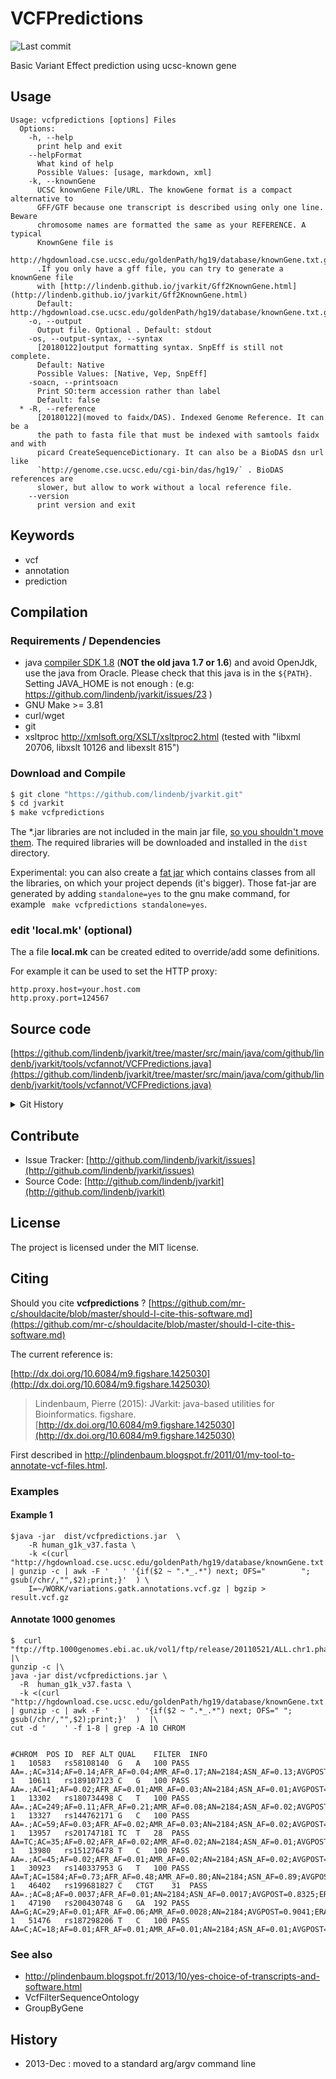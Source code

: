# VCFPredictions

![Last commit](https://img.shields.io/github/last-commit/lindenb/jvarkit.png)

Basic Variant Effect prediction using ucsc-known gene


## Usage

```
Usage: vcfpredictions [options] Files
  Options:
    -h, --help
      print help and exit
    --helpFormat
      What kind of help
      Possible Values: [usage, markdown, xml]
    -k, --knownGene
      UCSC knownGene File/URL. The knowGene format is a compact alternative to 
      GFF/GTF because one transcript is described using only one line.	Beware 
      chromosome names are formatted the same as your REFERENCE. A typical 
      KnownGene file is 
      http://hgdownload.cse.ucsc.edu/goldenPath/hg19/database/knownGene.txt.gz 
      .If you only have a gff file, you can try to generate a knownGene file 
      with [http://lindenb.github.io/jvarkit/Gff2KnownGene.html](http://lindenb.github.io/jvarkit/Gff2KnownGene.html)
      Default: http://hgdownload.cse.ucsc.edu/goldenPath/hg19/database/knownGene.txt.gz
    -o, --output
      Output file. Optional . Default: stdout
    -os, --output-syntax, --syntax
      [20180122]output formatting syntax. SnpEff is still not complete.
      Default: Native
      Possible Values: [Native, Vep, SnpEff]
    -soacn, --printsoacn
      Print SO:term accession rather than label
      Default: false
  * -R, --reference
      [20180122](moved to faidx/DAS). Indexed Genome Reference. It can be a 
      the path to fasta file that must be indexed with samtools faidx and with 
      picard CreateSequenceDictionary. It can also be a BioDAS dsn url like 
      `http://genome.cse.ucsc.edu/cgi-bin/das/hg19/` . BioDAS references are 
      slower, but allow to work without a local reference file.
    --version
      print version and exit

```


## Keywords

 * vcf
 * annotation
 * prediction


## Compilation

### Requirements / Dependencies

* java [compiler SDK 1.8](http://www.oracle.com/technetwork/java/index.html) (**NOT the old java 1.7 or 1.6**) and avoid OpenJdk, use the java from Oracle. Please check that this java is in the `${PATH}`. Setting JAVA_HOME is not enough : (e.g: https://github.com/lindenb/jvarkit/issues/23 )
* GNU Make >= 3.81
* curl/wget
* git
* xsltproc http://xmlsoft.org/XSLT/xsltproc2.html (tested with "libxml 20706, libxslt 10126 and libexslt 815")


### Download and Compile

```bash
$ git clone "https://github.com/lindenb/jvarkit.git"
$ cd jvarkit
$ make vcfpredictions
```

The *.jar libraries are not included in the main jar file, [so you shouldn't move them](https://github.com/lindenb/jvarkit/issues/15#issuecomment-140099011 ).
The required libraries will be downloaded and installed in the `dist` directory.

Experimental: you can also create a [fat jar](https://stackoverflow.com/questions/19150811/) which contains classes from all the libraries, on which your project depends (it's bigger). Those fat-jar are generated by adding `standalone=yes` to the gnu make command, for example ` make vcfpredictions standalone=yes`.

### edit 'local.mk' (optional)

The a file **local.mk** can be created edited to override/add some definitions.

For example it can be used to set the HTTP proxy:

```
http.proxy.host=your.host.com
http.proxy.port=124567
```
## Source code 

[https://github.com/lindenb/jvarkit/tree/master/src/main/java/com/github/lindenb/jvarkit/tools/vcfannot/VCFPredictions.java](https://github.com/lindenb/jvarkit/tree/master/src/main/java/com/github/lindenb/jvarkit/tools/vcfannot/VCFPredictions.java)


<details>
<summary>Git History</summary>

```
Mon Feb 5 16:49:25 2018 +0100 ; dev... ; https://github.com/lindenb/jvarkit/commit/2aa034d55daeacef151532e8c659c2a596ede119
Wed May 17 14:09:36 2017 +0200 ; fix typo bioalcidae ; https://github.com/lindenb/jvarkit/commit/9db2344e7ce840df02c5a7b4e2a91d6f1a5f2e8d
Mon May 15 12:10:21 2017 +0200 ; cont ; https://github.com/lindenb/jvarkit/commit/b4895dd40d1c34f345cd2807f7a81395ba27e8ee
Sun May 7 13:21:47 2017 +0200 ; rm xml ; https://github.com/lindenb/jvarkit/commit/f37088a9651fa301c024ff5566534162bed8753d
Thu Apr 20 17:17:22 2017 +0200 ; continue transition jcommander ; https://github.com/lindenb/jvarkit/commit/fcf5def101925bea9ddd001d8260cf65aa52d6a0
Tue May 31 18:35:56 2016 +0200 ; fix interval maps ; https://github.com/lindenb/jvarkit/commit/f6afe341076b9da7c63c33b64c96d15d6cc7b596
Wed Mar 30 17:45:00 2016 +0200 ; cont ; https://github.com/lindenb/jvarkit/commit/ef77dce3c82c470017916555304df6a470fbdad4
Fri Mar 18 16:37:36 2016 +0100 ; fix classpath ; https://github.com/lindenb/jvarkit/commit/3bf36638a2eff5274717e186c8d917c2902a2245
Fri Mar 18 16:28:59 2016 +0100 ; pred ; https://github.com/lindenb/jvarkit/commit/f52bf3c5eff5c9ecc0ea11356e84058096552d3e
```

</details>

## Contribute

- Issue Tracker: [http://github.com/lindenb/jvarkit/issues](http://github.com/lindenb/jvarkit/issues)
- Source Code: [http://github.com/lindenb/jvarkit](http://github.com/lindenb/jvarkit)

## License

The project is licensed under the MIT license.

## Citing

Should you cite **vcfpredictions** ? [https://github.com/mr-c/shouldacite/blob/master/should-I-cite-this-software.md](https://github.com/mr-c/shouldacite/blob/master/should-I-cite-this-software.md)

The current reference is:

[http://dx.doi.org/10.6084/m9.figshare.1425030](http://dx.doi.org/10.6084/m9.figshare.1425030)

> Lindenbaum, Pierre (2015): JVarkit: java-based utilities for Bioinformatics. figshare.
> [http://dx.doi.org/10.6084/m9.figshare.1425030](http://dx.doi.org/10.6084/m9.figshare.1425030)



First described in http://plindenbaum.blogspot.fr/2011/01/my-tool-to-annotate-vcf-files.html.



### Examples




#### Example 1




```
$java -jar  dist/vcfpredictions.jar  \
	-R human_g1k_v37.fasta \
	-k <(curl  "http://hgdownload.cse.ucsc.edu/goldenPath/hg19/database/knownGene.txt.gz" | gunzip -c | awk -F '   ' '{if($2 ~ ".*_.*") next; OFS="        "; gsub(/chr/,"",$2);print;}'  ) \
	I=~/WORK/variations.gatk.annotations.vcf.gz | bgzip > result.vcf.gz

```



#### Annotate 1000 genomes




```
$  curl "ftp://ftp.1000genomes.ebi.ac.uk/vol1/ftp/release/20110521/ALL.chr1.phase1_release_v3.20101123.snps_indels_svs.genotypes.vcf.gz" |\
gunzip -c |\
java -jar dist/vcfpredictions.jar \
  -R  human_g1k_v37.fasta \
  -k <(curl  "http://hgdownload.cse.ucsc.edu/goldenPath/hg19/database/knownGene.txt.gz" | gunzip -c | awk -F '      ' '{if($2 ~ ".*_.*") next; OFS=" "; gsub(/chr/,"",$2);print;}'  )  |\
cut -d '    ' -f 1-8 | grep -A 10 CHROM


#CHROM	POS	ID	REF	ALT	QUAL	FILTER	INFO
1	10583	rs58108140	G	A	100	PASS	AA=.;AC=314;AF=0.14;AFR_AF=0.04;AMR_AF=0.17;AN=2184;ASN_AF=0.13;AVGPOST=0.7707;ERATE=0.0161;EUR_AF=0.21;LDAF=0.2327;PRED=|||||intergenic_variant;RSQ=0.4319;SNPSOURCE=LOWCOV;THETA=0.0046;VT=SNP
1	10611	rs189107123	C	G	100	PASS	AA=.;AC=41;AF=0.02;AFR_AF=0.01;AMR_AF=0.03;AN=2184;ASN_AF=0.01;AVGPOST=0.9330;ERATE=0.0048;EUR_AF=0.02;LDAF=0.0479;PRED=|||||intergenic_variant;RSQ=0.3475;SNPSOURCE=LOWCOV;THETA=0.0077;VT=SNP
1	13302	rs180734498	C	T	100	PASS	AA=.;AC=249;AF=0.11;AFR_AF=0.21;AMR_AF=0.08;AN=2184;ASN_AF=0.02;AVGPOST=0.8895;ERATE=0.0058;EUR_AF=0.14;LDAF=0.1573;PRED=uc010nxq.1|||||intron_variant;RSQ=0.6281;SNPSOURCE=LOWCOV;THETA=0.0048;VT=SNP
1	13327	rs144762171	G	C	100	PASS	AA=.;AC=59;AF=0.03;AFR_AF=0.02;AMR_AF=0.03;AN=2184;ASN_AF=0.02;AVGPOST=0.9698;ERATE=0.0012;EUR_AF=0.04;LDAF=0.0359;PRED=uc010nxq.1|||||intron_variant;RSQ=0.6482;SNPSOURCE=LOWCOV;THETA=0.0204;VT=SNP
1	13957	rs201747181	TC	T	28	PASS	AA=TC;AC=35;AF=0.02;AFR_AF=0.02;AMR_AF=0.02;AN=2184;ASN_AF=0.01;AVGPOST=0.8711;ERATE=0.0065;EUR_AF=0.02;LDAF=0.0788;PRED=uc010nxq.1|||||;RSQ=0.2501;THETA=0.0100;VT=INDEL
1	13980	rs151276478	T	C	100	PASS	AA=.;AC=45;AF=0.02;AFR_AF=0.01;AMR_AF=0.02;AN=2184;ASN_AF=0.02;AVGPOST=0.9221;ERATE=0.0034;EUR_AF=0.02;LDAF=0.0525;PRED=uc010nxq.1|||||3_prime_UTR_variant;RSQ=0.3603;SNPSOURCE=LOWCOV;THETA=0.0139;VT=SNP
1	30923	rs140337953	G	T	100	PASS	AA=T;AC=1584;AF=0.73;AFR_AF=0.48;AMR_AF=0.80;AN=2184;ASN_AF=0.89;AVGPOST=0.7335;ERATE=0.0183;EUR_AF=0.73;LDAF=0.6576;PRED=|||||intergenic_variant;RSQ=0.5481;SNPSOURCE=LOWCOV;THETA=0.0162;VT=SNP
1	46402	rs199681827	C	CTGT	31	PASS	AA=.;AC=8;AF=0.0037;AFR_AF=0.01;AN=2184;ASN_AF=0.0017;AVGPOST=0.8325;ERATE=0.0072;LDAF=0.0903;PRED=|||||intergenic_variant;RSQ=0.0960;THETA=0.0121;VT=INDEL
1	47190	rs200430748	G	GA	192	PASS	AA=G;AC=29;AF=0.01;AFR_AF=0.06;AMR_AF=0.0028;AN=2184;AVGPOST=0.9041;ERATE=0.0041;LDAF=0.0628;PRED=|||||intergenic_variant;RSQ=0.2883;THETA=0.0153;VT=INDEL
1	51476	rs187298206	T	C	100	PASS	AA=C;AC=18;AF=0.01;AFR_AF=0.01;AMR_AF=0.01;AN=2184;ASN_AF=0.01;AVGPOST=0.9819;ERATE=0.0021;EUR_AF=0.01;LDAF=0.0157;PRED=|||||intergenic_variant;RSQ=0.5258;SNPSOURCE=LOWCOV;THETA=0.0103;VT=SNP
```





### See also



 *  http://plindenbaum.blogspot.fr/2013/10/yes-choice-of-transcripts-and-software.html
 *  VcfFilterSequenceOntology
 *  GroupByGene



## History

 *  2013-Dec : moved to a standard arg/argv command line








